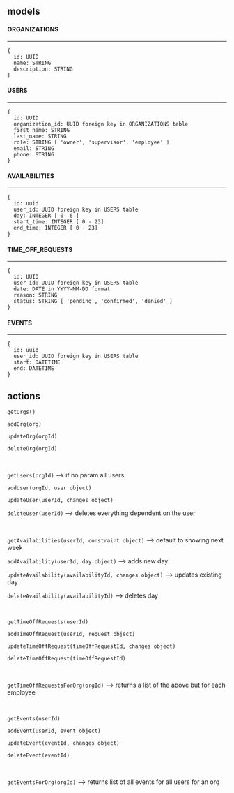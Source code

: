 ## models

#### ORGANIZATIONS
---
```
{
  id: UUID
  name: STRING
  description: STRING
}
```

#### USERS
---
```
{
  id: UUID
  organization_id: UUID foreign key in ORGANIZATIONS table
  first_name: STRING
  last_name: STRING
  role: STRING [ 'owner', 'supervisor', 'employee' ]
  email: STRING
  phone: STRING
}
```

#### AVAILABILITIES
---
```
{
  id: uuid
  user_id: UUID foreign key in USERS table
  day: INTEGER [ 0- 6 ]
  start_time: INTEGER [ 0 - 23]
  end_time: INTEGER [ 0 - 23]
}
```

#### TIME_OFF_REQUESTS
---
```
{
  id: UUID
  user_id: UUID foreign key in USERS table
  date: DATE in YYYY-MM-DD format 
  reason: STRING
  status: STRING [ 'pending', 'confirmed', 'denied' ]
}
```

#### EVENTS
---
```
{
  id: uuid
  user_id: UUID foreign key in USERS table
  start: DATETIME
  end: DATETIME 
}
```

## actions

`getOrgs()`

`addOrg(org)`

`updateOrg(orgId)`

`deleteOrg(orgId)`

<br>

`getUsers(orgId)` --> if no param all users

`addUser(orgId, user object)`

`updateUser(userId, changes object)`

`deleteUser(userId)` --> deletes everything dependent on the user

<br>

`getAvailabilities(userId, constraint object)` --> default to showing next week

`addAvailability(userId, day object)` --> adds new day

`updateAvailability(availabilityId, changes object)` --> updates existing day

`deleteAvailability(availabilityId)` --> deletes day

<br>

`getTimeOffRequests(userId)`

`addTimeOffRequest(userId, request object)`

`updateTimeOffRequest(timeOffRequestId, changes object)`

`deleteTimeOffRequest(timeOffRequestId)`

<br>

`getTimeOffRequestsForOrg(orgId)` --> returns a list of the above but for each employee

<br>

`getEvents(userId)`

`addEvent(userId, event object)`

`updateEvent(eventId, changes object)`

`deleteEvent(eventId)`

<br>

`getEventsForOrg(orgId)` --> returns list of all events for all users for an org
